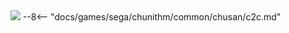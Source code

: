 <img class="header-logo" src="/img/sega/chunithm/sunplus/logo.webp">
--8<-- "docs/games/sega/chunithm/common/chusan/c2c.md"
